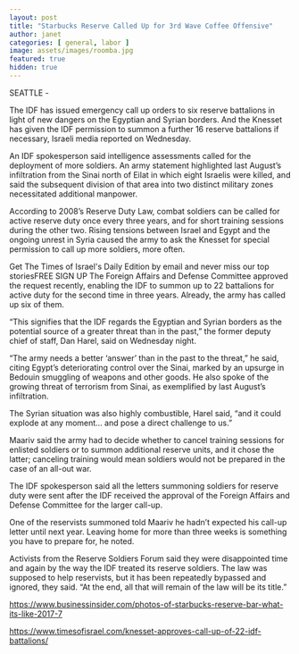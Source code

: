 ```yaml
---
layout: post
title: "Starbucks Reserve Called Up for 3rd Wave Coffee Offensive"
author: janet
categories: [ general, labor ]
image: assets/images/roomba.jpg
featured: true
hidden: true
---
```


SEATTLE - 

The IDF has issued emergency call up orders to six reserve battalions in light of new dangers on the Egyptian and Syrian borders. And the Knesset has given the IDF permission to summon a further 16 reserve battalions if necessary, Israeli media reported on Wednesday.

An IDF spokesperson said intelligence assessments called for the deployment of more soldiers. An army statement highlighted last August’s infiltration from the Sinai north of Eilat in which eight Israelis were killed, and said the subsequent division of that area into two distinct military zones necessitated additional manpower.

According to 2008’s Reserve Duty Law, combat soldiers can be called for active reserve duty once every three years, and for short training sessions during the other two. Rising tensions between Israel and Egypt and the ongoing unrest in Syria caused the army to ask the Knesset for special permission to call up more soldiers, more often.

Get The Times of Israel's Daily Edition by email and never miss our top storiesFREE SIGN UP
The Foreign Affairs and Defense Committee approved the request recently, enabling the IDF to summon up to 22 battalions for active duty for the second time in three years. Already, the army has called up six of them.

“This signifies that the IDF regards the Egyptian and Syrian borders as the potential source of a greater threat than in the past,” the former deputy chief of staff, Dan Harel, said on Wednesday night.

“The army needs a better ‘answer’ than in the past to the threat,” he said, citing Egypt’s deteriorating control over the Sinai, marked by an upsurge in Bedouin smuggling of weapons and other goods. He also spoke of the growing threat of terrorism from Sinai, as exemplified by last August’s infiltration.

The Syrian situation was also highly combustible, Harel said, “and it could explode at any moment… and pose a direct challenge to us.”

Maariv said the army had to decide whether to cancel training sessions for enlisted soldiers or to summon additional reserve units, and it chose the latter; canceling training would mean soldiers would not be prepared in the case of an all-out war.

The IDF spokesperson said all the letters summoning soldiers for reserve duty were sent after the IDF received the approval of the Foreign Affairs and Defense Committee for the larger call-up.

One of the reservists summoned told Maariv he hadn’t expected his call-up letter until next year. Leaving home for more than three weeks is something you have to prepare for, he noted.

Activists from the Reserve Soldiers Forum said they were disappointed time and again by the way the IDF treated its reserve soldiers. The law was supposed to help reservists, but it has been repeatedly bypassed and ignored, they said. “At the end, all that will remain of the law will be its title.”



https://www.businessinsider.com/photos-of-starbucks-reserve-bar-what-its-like-2017-7

https://www.timesofisrael.com/knesset-approves-call-up-of-22-idf-battalions/